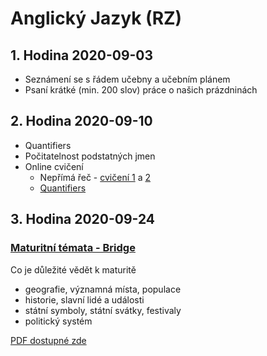 # Anglický Jazyk (RZ)

## 1. Hodina 2020-09-03

- Seznámení se s řádem učebny a učebním plánem
- Psaní krátké (min. 200 slov) práce o našich prázdninách

## 2. Hodina 2020-09-10

- Quantifiers
- Počitatelnost podstatných jmen
- Online cvičení
	- Nepřímá řeč - [cvičení 1](https://www.ego4u.com/en/cram-up/grammar/reported-speech/exercises?05) a [2](https://www.ego4u.com/en/cram-up/grammar/reported-speech/exercises?06)
	- [Quantifiers](https://agendaweb.org/grammar/quantifiers-quantity-exercises.html)

## 3. Hodina 2020-09-24

### [Maturitní témata - Bridge](https://www.bridge-online.cz/maturitni-temata/)

Co je důležité vědět k maturitě

- geografie, významná místa, populace
- historie, slavní lidé a události
- státní symboly, státní svátky, festivaly
- politický systém

[PDF dostupné zde](https://www.bridge-online.cz/wp-content/uploads/2016/09/sloupecky_2012.pdf)